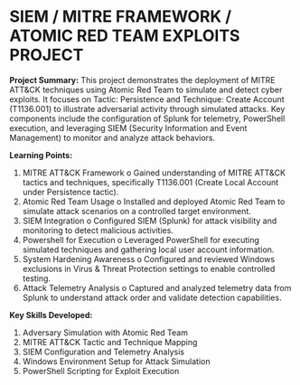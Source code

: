 # SIEM / MITRE FRAMEWORK / ATOMIC RED TEAM EXPLOITS PROJECT
**Project Summary:**
This project demonstrates the deployment of MITRE ATT&CK techniques using Atomic Red Team to simulate and detect cyber exploits. It focuses on Tactic: Persistence and Technique: Create Account (T1136.001) to illustrate adversarial activity through simulated attacks. Key components include the configuration of Splunk for telemetry, PowerShell execution, and leveraging SIEM (Security Information and Event Management) to monitor and analyze attack behaviors.

**Learning Points:**
1.	MITRE ATT&CK Framework
o	Gained understanding of MITRE ATT&CK tactics and techniques, specifically T1136.001 (Create Local Account under Persistence tactic).
2.	Atomic Red Team Usage
o	Installed and deployed Atomic Red Team to simulate attack scenarios on a controlled target environment.
3.	SIEM Integration
o	Configured SIEM (Splunk) for attack visibility and monitoring to detect malicious activities.
4.	Powershell for Execution
o	Leveraged PowerShell for executing simulated techniques and gathering local user account information.
5.	System Hardening Awareness
o	Configured and reviewed Windows exclusions in Virus & Threat Protection settings to enable controlled testing.
6.	Attack Telemetry Analysis
o	Captured and analyzed telemetry data from Splunk to understand attack order and validate detection capabilities.

**Key Skills Developed:**
1. Adversary Simulation with Atomic Red Team
2. MITRE ATT&CK Tactic and Technique Mapping
3. SIEM Configuration and Telemetry Analysis
4. Windows Environment Setup for Attack Simulation
5. PowerShell Scripting for Exploit Execution

